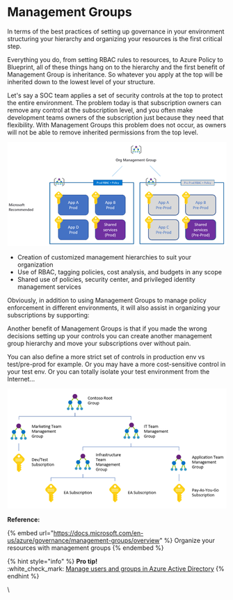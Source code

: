 # Management Groups

In terms of the best practices of setting up governance in your environment structuring your hierarchy and organizing your resources is the first critical step.

Everything you do, from setting RBAC rules to resources, to Azure Policy to Blueprint, all of these things hang on to the hierarchy and the first benefit of Management Group is inheritance. So whatever you apply at the top will be inherited down to the lowest level of your structure.

Let's say a SOC team applies a set of security controls at the top to protect the entire environment. The problem today is that subscription owners can remove any control at the subscription level, and you often make development teams owners of the subscription just because they need that flexibility. With Management Groups this problem does not occur, as owners will not be able to remove inherited permissions from the top level.

![](<../.gitbook/assets/management-group-1 (2).png>)

* Creation of customized management hierarchies to suit your organization
* Use of RBAC, tagging policies, cost analysis, and budgets in any scope
* Shared use of policies, security center, and privileged identity management services

Obviously, in addition to using Management Groups to manage policy enforcement in different environments, it will also assist in organizing your subscriptions by supporting:

Another benefit of Management Groups is that if you made the wrong decisions setting up your controls you can create another management group hierarchy and move your subscriptions over without pain.

You can also define a more strict set of controls in production env vs test/pre-prod for example. Or you may have a more cost-sensitive control in your test env. Or you can totally isolate your test environment from the Internet…

![](../.gitbook/assets/management-group-2.png)

**Reference:**

{% embed url="https://docs.microsoft.com/en-us/azure/governance/management-groups/overview" %}
Organize your resources with management groups
{% endembed %}

{% hint style="info" %}
**Pro tip!**\
:white\_check\_mark: [Manage users and groups in Azure Active Directory](https://docs.microsoft.com/en-us/learn/modules/manage-users-and-groups-in-aad/)
{% endhint %}

\
